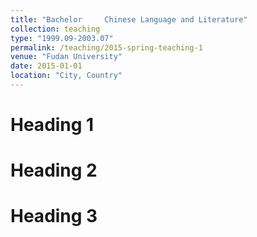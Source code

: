 ```yaml
---
title: "Bachelor     Chinese Language and Literature"
collection: teaching
type: "1999.09-2003.07"
permalink: /teaching/2015-spring-teaching-1
venue: "Fudan University"
date: 2015-01-01
location: "City, Country"
---
```




Heading 1
======

Heading 2
======

Heading 3
======
